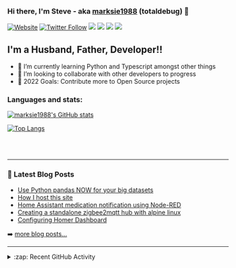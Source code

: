 ### Hi there, I'm Steve - aka [marksie1988][website] (totaldebug) 👋

[![Website](https://img.shields.io/website?label=totaldebug.uk&style=for-the-badge&url=https%3A%2F%2Ftotaldebug.uk)](https://totaldebug.uk)
[![Twitter Follow](https://img.shields.io/twitter/follow/marksie1988?color=1DA1F2&logo=twitter&style=for-the-badge)](https://twitter.com/intent/follow?original_referer=https%3A%2F%2Fgithub.com%marksie1988&screen_name=marksie1988)
[![](https://img.shields.io/badge/-@marksie1988-%23181717?style=for-the-badge&logo=github)](https://github.com/marksie1988)
[![](https://img.shields.io/badge/-@totaldebug-%23181717?style=for-the-badge&logo=github)](https://github.com/totaldebug)
[![](https://img.shields.io/badge/-@totaldebug-%23FF0000?style=for-the-badge&logo=youtube)][youtube]
[![](https://img.shields.io/badge/-@totaldebug-%230077B5?style=for-the-badge&logo=linkedin)][linkedin]

## I'm a Husband, Father, Developer!!

- 🌱 I’m currently learning Python and Typescript amongst other things
- 👯 I’m looking to collaborate with other developers to progress
- 🥅 2022 Goals: Contribute more to Open Source projects

### Languages and stats:

[![marksie1988's GitHub stats](https://github-readme-stats.vercel.app/api?username=marksie1988&show_icons=true&layout=compact&theme=dark)](https://github.com/marksie1988)

[![Top Langs](https://github-readme-stats.vercel.app/api/top-langs/?username=marksie1988&layout=compact&theme=dark)](https://github.com/marksie1988)

<br />
<br />

---

### 📕 Latest Blog Posts

<!-- BLOG-POST-LIST:START -->
- [Use Python pandas NOW for your big datasets](https://totaldebug.uk/posts/use-python-pandas-now/)
- [How I host this site](https://totaldebug.uk/posts/how-i-host-this-site/)
- [Home Assistant medication notification using Node-RED](https://totaldebug.uk/posts/home-assistant-medication-notification-node-red/)
- [Creating a standalone zigbee2mqtt hub with alpine linux](https://totaldebug.uk/posts/creating-standalone-zigbee2mqtt-hub-with-alpine-linux/)
- [Configuring Homer Dashboard](https://totaldebug.uk/posts/configuring-homer-dashboard/)
<!-- BLOG-POST-LIST:END -->

➡️ [more blog posts...](https://totaldebug.uk/blog/)

---

<details>
  <summary>:zap: Recent GitHub Activity</summary>

<!--START_SECTION:activity-->
1. 🗣 Commented on [#967](https://github.com/totaldebug/atomic-calendar-revive/issues/967) in [totaldebug/atomic-calendar-revive](https://github.com/totaldebug/atomic-calendar-revive)
2. 🗣 Commented on [#968](https://github.com/totaldebug/atomic-calendar-revive/issues/968) in [totaldebug/atomic-calendar-revive](https://github.com/totaldebug/atomic-calendar-revive)
3. ❗️ Closed issue [#927](https://github.com/totaldebug/atomic-calendar-revive/issues/927) in [totaldebug/atomic-calendar-revive](https://github.com/totaldebug/atomic-calendar-revive)
4. 🗣 Commented on [#927](https://github.com/totaldebug/atomic-calendar-revive/issues/927) in [totaldebug/atomic-calendar-revive](https://github.com/totaldebug/atomic-calendar-revive)
5. 🗣 Commented on [#127](https://github.com/totaldebug/pyarr/issues/127) in [totaldebug/pyarr](https://github.com/totaldebug/pyarr)
<!--END_SECTION:activity-->

</details>

[website]: https://totaldebug.uk
[twitter]: https://twitter.com/marksie1988
[youtube]: https://www.youtube.com/channel/UCEvfqr8PBoLTc6FiitXrWCQ
[linkedin]: https://linkedin.com/in/marksie1988
